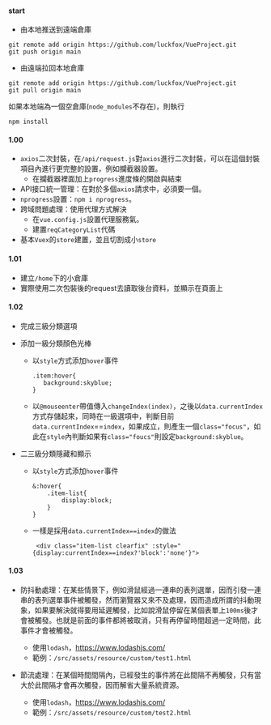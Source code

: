 #### start

* 由本地推送到遠端倉庫

````
git remote add origin https://github.com/luckfox/VueProject.git
git push origin main
````

* 由遠端拉回本地倉庫


````
git remote add origin https://github.com/luckfox/VueProject.git
git pull origin main
````

如果本地端為一個空倉庫(`node_modules`不存在)，則執行

````
npm install
````


#### 1.00  

* `axios`二次封裝，在`/api/request.js`對`axios`進行二次封裝，可以在這個封裝項目內進行更完整的設置，例如攔截器設置。
  * 在攔截器裡面加上`progress`進度條的開啟與結束
* API接口統一管理：在對於多個`axios`請求中，必須要一個。
* `nprogress`設置：`npm i nprogress`。
* 跨域問題處理：使用代理方式解決
  * 在`vue.config.js`設置代理服務氣。
  * 建置`reqCategoryList`代碼
* 基本`Vuex`的`store`建置，並且切割成小`store`

#### 1.01

* 建立`/home`下的小倉庫
* 實際使用二次包裝後的request去讀取後台資料，並顯示在頁面上

#### 1.02

* 完成三級分類選項

* 添加一級分類顏色光棒

   * 以`style`方式添加`hover`事件

     ````
     .item:hover{
     	background:skyblue;
     }
     ````

     

   * 以`@mouseenter`帶值傳入`changeIndex(index)`，之後以`data.currentIndex`方式存儲起來，同時在一級選項中，判斷目前`data.currentIndex`==`index`，如果成立，則產生一個`class="focus"`，如此在`style`內判斷如果有`class="foucs"`則設定`background:skyblue`。

* 二三級分類隱藏和顯示

  * 以`style`方式添加`hover`事件

    ````
    &:hover{
    	.item-list{
    		display:block;
    	}
    }
    ````

  * 一樣是採用`data.currentIndex==index`的做法

    ````
     <div class="item-list clearfix" :style="{display:currentIndex==index?'block':'none'}">
    ````

#### 1.03

 * 防抖動處理：在某些情景下，例如滑鼠經過一連串的表列選單，因而引發一連串的表列選單事件被觸發，然而瀏覽器又來不及處理，因而造成所謂的抖動現象，如果要解決就得要用延遲觸發，比如說滑鼠停留在某個表單上`100ms`後才會被觸發。也就是前面的事件都將被取消，只有再停留時間超過一定時間，此事件才會被觸發。
   * 使用`lodash`，https://www.lodashjs.com/
   * 範例：`/src/assets/resource/custom/test1.html`

* 節流處理：在某個時間間隔內，已經發生的事件將在此間隔不再觸發，只有當大於此間隔才會再次觸發，因而解省大量系統資源。
  * 使用`lodash`，https://www.lodashjs.com/
  * 範例：`/src/assets/resource/custom/test2.html`

